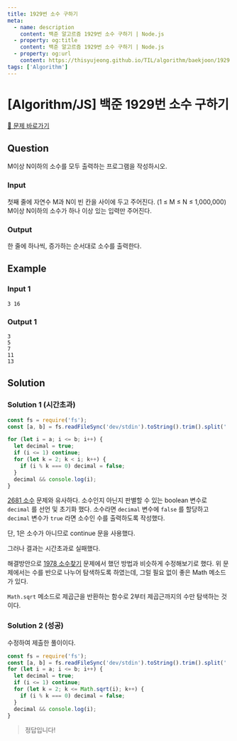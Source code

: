 ```yaml
---
title: 1929번 소수 구하기
meta:
  - name: description
    content: 백준 알고르즘 1929번 소수 구하기 | Node.js
  - property: og:title
    content: 백준 알고르즘 1929번 소수 구하기 | Node.js
  - property: og:url
    content: https://thisyujeong.github.io/TIL/algorithm/baekjoon/1929.html
tags: ['Algorithm']
---
```


# [Algorithm/JS] 백준 1929번 소수 구하기

[🔗 문제 바로가기](https://www.acmicpc.net/problem/1929)

## Question

M이상 N이하의 소수를 모두 출력하는 프로그램을 작성하시오.

### Input

첫째 줄에 자연수 M과 N이 빈 칸을 사이에 두고 주어진다. (1 ≤ M ≤ N ≤ 1,000,000) M이상 N이하의 소수가 하나 이상 있는 입력만 주어진다.

### Output

한 줄에 하나씩, 증가하는 순서대로 소수를 출력한다.

## Example

### Input 1

```
3 16
```

### Output 1

```
3
5
7
11
13
```

## Solution

### Solution 1 (시간초과)

```js
const fs = require('fs');
const [a, b] = fs.readFileSync('dev/stdin').toString().trim().split(' ').map(Number);

for (let i = a; i <= b; i++) {
  let decimal = true;
  if (i <= 1) continue;
  for (let k = 2; k < i; k++) {
    if (i % k === 0) decimal = false;
  }
  decimal && console.log(i);
}
```

[2681 소수](https://thisyujeong.github.io/TIL/algorithm/baekjoon/2681.html) 문제와 유사하다. 소수인지 아닌지 판별할 수 있는 boolean 변수로 `decimal` 를 선언 및 초기화 했다. 소수라면 `decimal` 변수에 `false` 를 할당하고 `decimal` 변수가 `true` 라면 소수인 수를 출력하도록 작성했다.

단, 1은 소수가 아니므로 continue 문을 사용했다.

그러나 결과는 시간초과로 실패했다.

해결방안으로 [1978 소수찾기](https://thisyujeong.github.io/TIL/algorithm/baekjoon/1978.html) 문제에서 했던 방법과 비슷하게 수정해보기로 했다. 위 문제에서는 수를 반으로 나누어 탐색하도록 하였는데, 그럴 필요 없이 좋은 Math 메소드가 있다.

`Math.sqrt` 메소드로 제곱근을 반환하는 함수로 2부터 제곱근까지의 수만 탐색하는 것이다.

### Solution 2 (성공)

수정하여 제출한 풀이이다.

```js
const fs = require('fs');
const [a, b] = fs.readFileSync('dev/stdin').toString().trim().split(' ').map(Number);
for (let i = a; i <= b; i++) {
  let decimal = true;
  if (i <= 1) continue;
  for (let k = 2; k <= Math.sqrt(i); k++) {
    if (i % k === 0) decimal = false;
  }
  decimal && console.log(i);
}
```

> 정답입니다!
